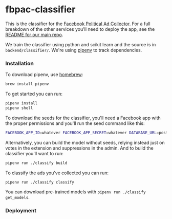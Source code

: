 # fbpac-classifier

This is the classifier for the [Facebook Political Ad Collector](https://github.com/globeandmail/facebook-political-ads/). For a full breakdown of the other services you'll need to deploy the app, see the [README for our main repo](https://github.com/globeandmail/facebook-political-ads/blob/master/README.md).

We train the classifier using python and scikit learn and the source is in `backend/classifier/`. We're using [pipenv](https://docs.pipenv.org/) to track dependencies.


### Installation

To download pipenv, use [homebrew](https://brew.sh/):
```sh
brew install pipenv
```

To get started you can run:

```sh
pipenv install
pipenv shell
```

To download the seeds for the classifier, you'll need a Facebook app with the proper permissions and you'll run the seed command like this:

```sh
FACEBOOK_APP_ID=whatever FACEBOOK_APP_SECRET=whatever DATABASE_URL=postgres://whatever/facebook_ads ./classify seed en-US
```

Alternatively, you can build the model without seeds, relying instead just on votes in the extension and suppressions in the admin. And to build the classifier you'll want to run:

```sh
pipenv run ./classify build
```

To classify the ads you've collected you can run:

```sh
pipenv run ./classify classify
```

You can download pre-trained models with `pipenv run ./classify get_models`.

### Deployment
